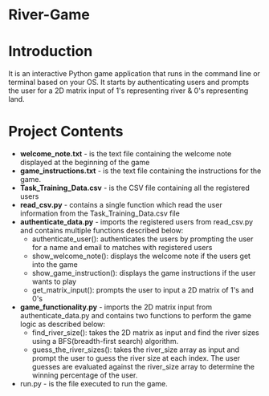 # River-Game

# Introduction
It is an interactive Python game application that runs in the command line or terminal based on your OS. It starts by authenticating users and prompts the user for a 2D matrix input of 1's representing river & 0's representing land.

# Project Contents

* **welcome_note.txt** - is the text file containing the welcome note displayed at the beginning of the game
* **game_instructions.txt** - is the text file containing the instructions for the game.
* **Task_Training_Data.csv** - is the CSV file containing all the registered users
* **read_csv.py** - contains a single function which read the user information from the Task_Training_Data.csv file
* **authenticate_data.py** - imports the registered users from read_csv.py and contains multiple functions described below:
  * authenticate_user(): authenticates the users by prompting the user for a name and email to matches with registered users
  * show_welcome_note(): displays the welcome note if the users get into the game
  * show_game_instruction(): displays the game instructions if the user wants to play
  * get_matrix_input(): prompts the user to input a 2D matrix of 1's and 0's
* **game_functionality.py** - imports the 2D matrix input from authenticate_data.py and contains two functions to perform the game logic as described below:
  * find_river_size(): takes the 2D matrix as input and find the river sizes using a BFS(breadth-first search) algorithm.
  * guess_the_river_sizes(): takes the river_size array as input and prompt the user to guess the river size at each index. The user guesses are evaluated against the river_size array to determine the winning percentage of the user. 
* run.py - is the file executed to run the game.


	
